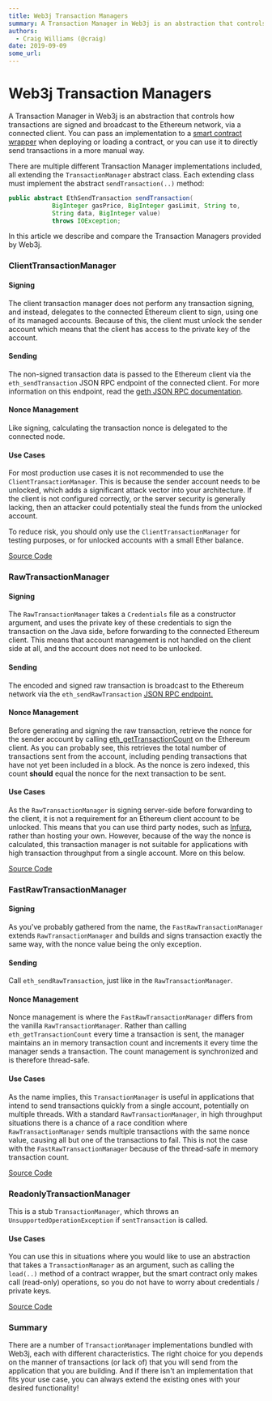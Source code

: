 ```yaml
---
title: Web3j Transaction Managers
summary: A Transaction Manager in Web3j is an abstraction that controls how transactions are signed and broadcast to the Ethereum network, via a connected client. You can pass an implementation to a smart contract wrapper when deploying or loading a contract, or you can use it to directly send transactions in a more manual way. There are multiple different Transaction Manager implementations included, all extending the TransactionManager abstract class. Each extending class must implement the abstract se
authors:
  - Craig Williams (@craig)
date: 2019-09-09
some_url: 
---
```


# Web3j Transaction Managers


A Transaction Manager in Web3j is an abstraction that controls how transactions are signed and broadcast to the Ethereum network, via a connected client.  You can pass an implementation to a [smart contract wrapper](https://kauri.io/article/84475132317d4d6a84a2c42eb9348e4b/generate-a-java-wrapper-from-your-smart-contract) when deploying or loading a contract, or you can use it to directly send transactions in a more manual way.

There are multiple different Transaction Manager implementations included, all extending the `TransactionManager` abstract class.  Each extending class must implement the abstract `sendTransaction(..)` method:

```java
public abstract EthSendTransaction sendTransaction(
            BigInteger gasPrice, BigInteger gasLimit, String to,
            String data, BigInteger value)
            throws IOException;
```

In this article we describe and compare the Transaction Managers provided by Web3j.

### ClientTransactionManager

#### Signing

The client transaction manager does not perform any transaction signing, and instead, delegates to the connected Ethereum client to sign, using one of its managed accounts.  Because of this, the client must unlock the sender account which means that the client has access to the private key of the account.

#### Sending

The non-signed transaction data is passed to the Ethereum client via the `eth_sendTransaction` JSON RPC endpoint of the connected client.  For more information on this endpoint, read the [geth JSON RPC documentation](https://github.com/ethereum/wiki/wiki/JSON-RPC#eth_sendtransaction).

#### Nonce Management

Like signing, calculating the transaction nonce is delegated to the connected node.

#### Use Cases

For most production use cases it is not recommended to use the `ClientTransactionManager`.  This is because the sender account needs to be unlocked, which adds a significant attack vector into your architecture.  If the client is not configured correctly,  or the server security is generally lacking, then an attacker could potentially steal the funds from the unlocked account.

To reduce risk, you should only use the `ClientTransactionManager` for testing purposes, or for unlocked accounts with a small Ether balance.

[Source Code](https://github.com/web3j/web3j/blob/master/core/src/main/java/org/web3j/tx/ClientTransactionManager.java)

### RawTransactionManager

#### Signing

The `RawTransactionManager` takes a `Credentials` file as a constructor argument, and uses the private key of these credentials to sign the transaction on the Java side, before forwarding to the connected Ethereum client.  This means that account management is not handled on the client side at all, and the account does not need to be unlocked.

#### Sending

The encoded and signed raw transaction is broadcast to the Ethereum network via the `eth_sendRawTransaction` [JSON RPC endpoint.](https://github.com/ethereum/wiki/wiki/JSON-RPC#eth_sendrawtransaction)

#### Nonce Management

Before generating and signing the raw transaction, retrieve the nonce for the sender account by calling [eth_getTransactionCount](https://github.com/ethereum/wiki/wiki/JSON-RPC#eth_gettransactioncount) on the Ethereum client.  As you can probably see, this retrieves the total number of transactions sent from the account, including pending transactions that have not yet been included in a block.  As the nonce is zero indexed, this count **should**  equal the nonce for the next transaction to be sent.

#### Use Cases

As the `RawTransactionManager` is signing server-side before forwarding to the client, it is not a requirement for an Ethereum client account to be unlocked.  This means that you can use third party nodes, such as [Infura](https://infura.io/), rather than hosting your own.  However, because of the way the nonce is calculated, this transaction manager is not suitable for applications with high transaction throughput from a single account.  More on this below.

[Source Code](https://github.com/web3j/web3j/blob/master/core/src/main/java/org/web3j/tx/RawTransactionManager.java)

### FastRawTransactionManager

#### Signing

As you've probably gathered from the name, the `FastRawTransactionManager` extends `RawTransactionManager` and builds and signs transaction exactly the same way, with the nonce value being the only exception.

#### Sending

Call `eth_sendRawTransaction`, just like in the `RawTransactionManager`.

#### Nonce Management

Nonce management is where the `FastRawTransactionManager` differs from the vanilla `RawTransactionManager`.  Rather than calling `eth_getTransactionCount` every time a transaction is sent, the manager maintains an in memory transaction count and increments it every time the manager sends a transaction.  The count management is synchronized and is therefore thread-safe.

#### Use Cases

As the name implies, this `TransactionManager` is useful in applications that intend to send transactions quickly from a single account, potentially on multiple threads.  With a standard `RawTransactionManager`, in high throughput situations there is a chance of a race condition where `RawTransactionManager` sends multiple transactions with the same nonce value, causing all but one of the transactions to fail.  This is not the case with the `FastRawTransactionManager` because of the thread-safe in memory transaction count.

[Source Code](https://github.com/web3j/web3j/blob/master/core/src/main/java/org/web3j/tx/FastRawTransactionManager.java)

### ReadonlyTransactionManager

This is a stub `TransactionManager`, which throws an `UnsupportedOperationException` if `sentTransaction` is called.

#### Use Cases

You can use this in situations where you would like to use an abstraction that takes a `TransactionManager` as an argument, such as calling the `load(..)` method of a contract wrapper, but the smart contract only makes call (read-only) operations, so you do not have to worry about credentials / private keys.

[Source Code](https://github.com/web3j/web3j/blob/master/core/src/main/java/org/web3j/tx/ReadonlyTransactionManager.java)

### Summary

There are a number of `TransactionManager` implementations bundled with Web3j, each with different characteristics.  The right choice for you depends on the manner of transactions (or lack of) that you will send from the application that you are building.  And if there isn't an implementation that fits your use case, you can always extend the existing ones with your desired functionality!